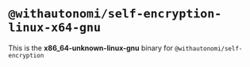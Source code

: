 # `@withautonomi/self-encryption-linux-x64-gnu`

This is the **x86_64-unknown-linux-gnu** binary for `@withautonomi/self-encryption`
